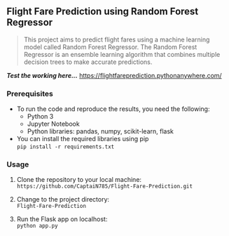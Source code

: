 ## Flight Fare Prediction using Random Forest Regressor
> This project aims to predict flight fares using a machine learning model called Random Forest Regressor. The Random Forest Regressor is an ensemble learning algorithm that combines multiple decision trees to make accurate predictions.

***Test the working here...*** <a href="https://flightfareprediction.pythonanywhere.com/" target="_blank" > https://flightfareprediction.pythonanywhere.com/ </a>

### Prerequisites
- To run the code and reproduce the results, you need the following:
    - Python 3
    - Jupyter Notebook
    -  Python libraries: pandas, numpy, scikit-learn, flask
- You can install the required libraries using pip <br>
  `pip install -r requirements.txt`

### Usage
1. Clone the repository to your local machine:<br>
   `https://github.com/CaptaiN785/Flight-Fare-Prediction.git`
   
2. Change to the project directory:<br>
   `Flight-Fare-Prediction`

3. Run the Flask app on localhost:<br>
   `python app.py`
